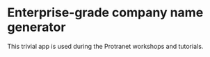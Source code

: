 # Enterprise-grade company name generator

This trivial app is used during the Protranet workshops and tutorials.
